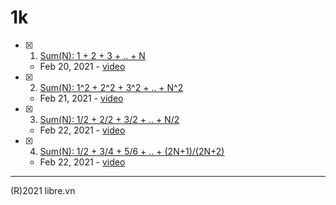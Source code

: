 # 1k

* [x] 1. [Sum(N): 1 + 2 + 3 + .. + N](https://libre.vn/posts/serial.noob.c.0001)
  * Feb 20, 2021 - [video](https://www.youtube.com/watch?v=otd9Sj2tV1s)
* [x] 2. [Sum(N): 1^2 + 2^2 + 3^2 + .. + N^2](https://libre.vn/posts/serial.noob.c.0002)
  * Feb 21, 2021 - [video](https://www.youtube.com/watch?v=zqx_2ntls1w)
* [x] 3. [Sum(N): 1/2 + 2/2 + 3/2 + .. + N/2](https://libre.vn/posts/serial.noob.c.0003)
  * Feb 22, 2021 - [video](https://www.youtube.com/watch?v=rNSyraiOTD8)
* [x] 4. [Sum(N): 1/2 + 3/4 + 5/6 + .. + (2N+1)/(2N+2)](https://libre.vn/posts/serial.noob.c.0004)
  * Feb 22, 2021 - [video](https://www.youtube.com/watch?v=VYK8yWyf_7I)

---
(R)2021 libre.vn

